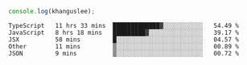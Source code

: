 ```js
console.log(khanguslee);
```

<!--START_SECTION:waka-->
```text
TypeScript   11 hrs 33 mins  █████████████▓░░░░░░░░░░░   54.49 % 
JavaScript   8 hrs 18 mins   █████████▓░░░░░░░░░░░░░░░   39.17 % 
JSX          58 mins         █░░░░░░░░░░░░░░░░░░░░░░░░   04.57 % 
Other        11 mins         ▒░░░░░░░░░░░░░░░░░░░░░░░░   00.89 % 
JSON         9 mins          ▒░░░░░░░░░░░░░░░░░░░░░░░░   00.72 % 
```
<!--END_SECTION:waka-->

<!--
**khanguslee/khanguslee** is a ✨ _special_ ✨ repository because its `README.md` (this file) appears on your GitHub profile.

Here are some ideas to get you started:

- 🔭 I’m currently working on ...
- 🌱 I’m currently learning ...
- 👯 I’m looking to collaborate on ...
- 🤔 I’m looking for help with ...
- 💬 Ask me about ...
- 📫 How to reach me: ...
- 😄 Pronouns: ...
- ⚡ Fun fact: ...
-->
